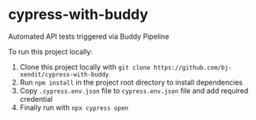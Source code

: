 # cypress-with-buddy
Automated API tests triggered via Buddy Pipeline

To run this project locally:

1. Clone this project locally with `git clone https://github.com/bj-xendit/cypress-with-buddy`
2. Run `npm install` in the project root directory to install dependencies
3. Copy `.cypress.env.json` file to `cypress.env.json` file and add required credential
3. Finally run with `npx cypress open`

